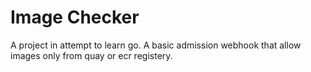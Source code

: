 # Image Checker

A project in attempt to learn go. A basic admission webhook that allow images only from quay or ecr registery.

